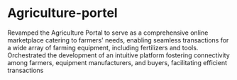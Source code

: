 # Agriculture-portel
Revamped the Agriculture Portal to serve as a comprehensive online marketplace catering to farmers' needs, enabling seamless transactions for a wide array of farming equipment, including fertilizers and tools. Orchestrated the development of an intuitive platform fostering connectivity among farmers, equipment manufacturers, and buyers, facilitating efficient transactions 
